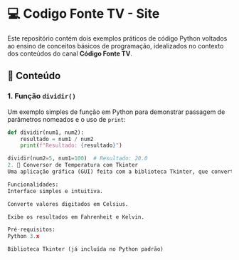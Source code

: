 # 💻 Codigo Fonte TV - Site

Este repositório contém dois exemplos práticos de código Python voltados ao ensino de conceitos básicos de programação, idealizados no contexto dos conteúdos do canal **Código Fonte TV**.

## 📌 Conteúdo

### 1. Função `dividir()`

Um exemplo simples de função em Python para demonstrar passagem de parâmetros nomeados e o uso de `print`:

```python
def dividir(num1, num2):
    resultado = num1 / num2
    print(f"Resultado: {resultado}")

dividir(num2=5, num1=100)  # Resultado: 20.0
2. 🧊 Conversor de Temperatura com Tkinter
Uma aplicação gráfica (GUI) feita com a biblioteca Tkinter, que converte temperaturas de Celsius para Fahrenheit e Kelvin.

Funcionalidades:
Interface simples e intuitiva.

Converte valores digitados em Celsius.

Exibe os resultados em Fahrenheit e Kelvin.

Pré-requisitos:
Python 3.x

Biblioteca Tkinter (já incluída no Python padrão)
